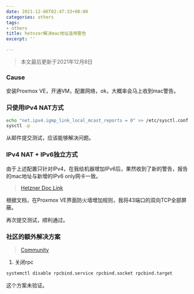 ```yaml
---
date: 2021-12-06T02:47:33+08:00
categories: others
tags:
- others
title: hetnzer解决mac地址滥用警告
excerpt: ''

---
```

> 本文最后更新于2021年12月8日

### Cause

安装Proxmox VE，开通VM，配置网络，ok，大概率会马上收到mac警告。

### 只使用IPv4 NAT方式

```bash
echo "net.ipv4.igmp_link_local_mcast_reports = 0" >> /etc/sysctl.conf
sysctl -p
```

从邮件提交测试，应该能够解决问题。

### IPv4 NAT + IPv6独立方式

由于上述配置只针对IPv4，在我给机器增加IPv6后，果然收到了新的警告，报告的mac地址与新增的IPv6 only网卡一致。

> [Hetzner Doc Link](https://docs.hetzner.com/robot/dedicated-server/faq/error-faq/#mac-errors)

根据文档，在Proxmox VE界面防火墙增加规则，我将43端口的双向TCP全部屏蔽。

再次提交测试，顺利通过。

### 社区的额外解决方案

> [Community](https://forum.proxmox.com/threads/proxmox-claiming-mac-address.52601/page-7)

1. 关闭rpc

```bash
systemctl disable rpcbind.service rpcbind.socket rpcbind.target
```

这个方案未验证。